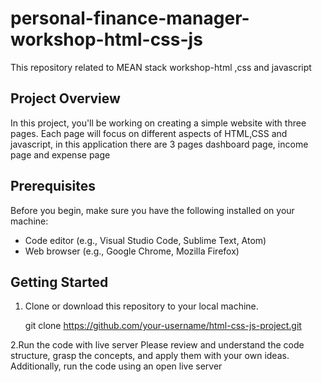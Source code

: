 # personal-finance-manager-workshop-html-css-js
This repository related to MEAN stack workshop-html ,css and javascript

## Project Overview

In this project, you'll be working on creating a simple website with three pages. Each page will focus on different aspects of HTML,CSS and javascript, in this application there are 3 pages dashboard page, income page and expense page

## Prerequisites

Before you begin, make sure you have the following installed on your machine:

- Code editor (e.g., Visual Studio Code, Sublime Text, Atom)
- Web browser (e.g., Google Chrome, Mozilla Firefox)

## Getting Started

1. Clone or download this repository to your local machine.
 
   git clone https://github.com/your-username/html-css-js-project.git

2.Run the code with live server
  Please review and understand the code structure, grasp the concepts, and apply them with your own ideas. Additionally, run the code using an open live server
